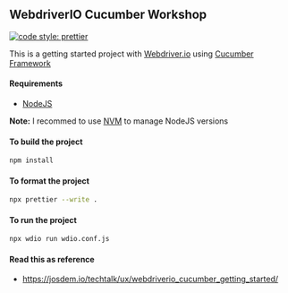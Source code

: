 ## WebdriverIO Cucumber Workshop

[![code style: prettier](https://img.shields.io/badge/code_style-prettier-ff69b4.svg?style=flat-square)](https://github.com/prettier/prettier)

This is a getting started project with [Webdriver.io](https://webdriver.io/) using [Cucumber Framework](https://cucumber.io/)

#### Requirements

- [NodeJS](https://nodejs.org/en/)

**Note:** I recommed to use [NVM](https://github.com/nvm-sh/nvm) to manage NodeJS versions

#### To build the project

```bash
npm install
```

#### To format the project

```bash
npx prettier --write .
```

#### To run the project

```bash
npx wdio run wdio.conf.js
```

#### Read this as reference

- https://josdem.io/techtalk/ux/webdriverio_cucumber_getting_started/
